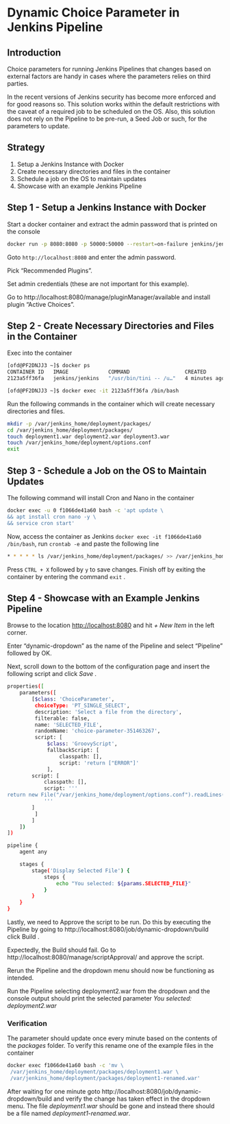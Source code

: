 # Dynamic Choice Parameter in Jenkins Pipeline

## Introduction

Choice parameters for running Jenkins Pipelines that changes based on external factors are handy in cases where the parameters relies on third parties.

In the recent versions of Jenkins security has become more enforced and for good reasons so. This solution works within the default restrictions with the caveat of a required job to be scheduled on the OS. Also, this solution does not rely on the Pipeline to be pre-run, a Seed Job or such, for the parameters to update.

## Strategy

1. Setup a Jenkins Instance with Docker
2. Create necessary directories and files in the container
3. Schedule a job on the OS to maintain updates
4. Showcase with an example Jenkins Pipeline

## Step 1 - Setup a Jenkins Instance with Docker

Start a docker container and extract the admin password that is printed on the console

```bash
docker run -p 8080:8080 -p 50000:50000 --restart=on-failure jenkins/jenkins
```

Goto `http://localhost:8080` and enter the admin password.

Pick “Recommended Plugins”.

Set admin credentials (these are not important for this example).

Go to http://localhost:8080/manage/pluginManager/available and install plugin “Active Choices”. 

## Step 2 - Create Necessary Directories and Files in the Container

Exec into the container

```bash
[ofd@PF2DNJJ3 ~]$ docker ps
CONTAINER ID   IMAGE             COMMAND                  CREATED         STATUS         PORTS                                              NAMES
2123a5ff36fa   jenkins/jenkins   "/usr/bin/tini -- /u…"   4 minutes ago   Up 4 minutes   0.0.0.0:8080->8080/tcp, 0.0.0.0:50000->50000/tcp   optimistic_ramanujan

[ofd@PF2DNJJ3 ~]$ docker exec -it 2123a5ff36fa /bin/bash
```

Run the following commands in the container which will create necessary directories and files.

```bash
mkdir -p /var/jenkins_home/deployment/packages/
cd /var/jenkins_home/deployment/packages/
touch deployment1.war deployment2.war deployment3.war
touch /var/jenkins_home/deployment/options.conf
exit
```

## Step 3 - Schedule a Job on the OS to Maintain Updates

The following command will install Cron and Nano in the container

```bash
docker exec -u 0 f1066de41a60 bash -c 'apt update \
&& apt install cron nano -y \
&& service cron start'
```

Now, access the container as Jenkins `docker exec -it f1066de41a60 /bin/bash`, run `crontab -e` and paste the following line

```bash
* * * * * ls /var/jenkins_home/deployment/packages/ >> /var/jenkins_home/deployment/options.conf
```

Press `CTRL + X` followed by `y` to save changes. Finish off by exiting the container by entering the command `exit` .

## Step 4 - Showcase with an Example Jenkins Pipeline

Browse to the location [http://localhost:8080](http://localhost:8080/manage/pluginManager/available) and hit *+ New Item* in the left corner.

Enter “dynamic-dropdown” as the name of the Pipeline and select “Pipeline” followed by OK.

Next, scroll down to the bottom of the configuration page and insert the following script and click *Save .*

```bash
properties([
    parameters([
        [$class: 'ChoiceParameter', 
         choiceType: 'PT_SINGLE_SELECT', 
         description: 'Select a file from the directory', 
         filterable: false, 
         name: 'SELECTED_FILE', 
         randomName: 'choice-parameter-351463267', 
         script: [
             $class: 'GroovyScript', 
             fallbackScript: [
                 classpath: [], 
                 script: 'return ["ERROR"]'
             ], 
        script: [
            classpath: [], 
            script: '''
return new File("/var/jenkins_home/deployment/options.conf").readLines()
            '''
        ]
         ]
        ]
    ])
])

pipeline {
    agent any

    stages {
        stage('Display Selected File') {
            steps {
                echo "You selected: ${params.SELECTED_FILE}"
            }
        }
    }
}
```

Lastly, we need to Approve the script to be run. Do this by executing the Pipeline by going to http://localhost:8080/job/dynamic-dropdown/build click Build .

Expectedly, the Build should fail. Go to http://localhost:8080/manage/scriptApproval/ and approve the script.

Rerun the Pipeline and the dropdown menu should now be functioning as intended.

Run the Pipeline selecting deployment2.war from the dropdown and the console output should print the selected parameter *You selected: deployment2.war*

### Verification

The parameter should update once every minute based on the contents of the *packages* folder. To verify this rename one of the example files in the container

```bash
docker exec f1066de41a60 bash -c 'mv \
 /var/jenkins_home/deployment/packages/deployment1.war \
 /var/jenkins_home/deployment/packages/deployment1-renamed.war'
```

After waiting for one minute goto http://localhost:8080/job/dynamic-dropdown/build and verify the change has taken effect in the dropdown menu. The file *deployment1.war* should be gone and instead there should be a file named *deployment1-renamed.war*.
